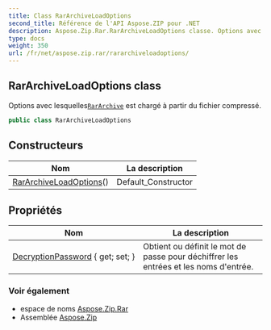 ```yaml
---
title: Class RarArchiveLoadOptions
second_title: Référence de l'API Aspose.ZIP pour .NET
description: Aspose.Zip.Rar.RarArchiveLoadOptions classe. Options avec lesquellesRarArchive est chargé à partir du fichier compressé.
type: docs
weight: 350
url: /fr/net/aspose.zip.rar/rararchiveloadoptions/
---
```

## RarArchiveLoadOptions class

Options avec lesquelles[`RarArchive`](../rararchive/) est chargé à partir du fichier compressé.

```csharp
public class RarArchiveLoadOptions
```

## Constructeurs

| Nom | La description |
| --- | --- |
| [RarArchiveLoadOptions](rararchiveloadoptions/)() | Default_Constructor |

## Propriétés

| Nom | La description |
| --- | --- |
| [DecryptionPassword](../../aspose.zip.rar/rararchiveloadoptions/decryptionpassword/) { get; set; } | Obtient ou définit le mot de passe pour déchiffrer les entrées et les noms d'entrée. |

### Voir également

* espace de noms [Aspose.Zip.Rar](../../aspose.zip.rar/)
* Assemblée [Aspose.Zip](../../)


